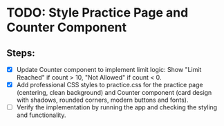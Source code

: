 # TODO: Style Practice Page and Counter Component

## Steps:

- [x] Update Counter component to implement limit logic: Show "Limit Reached" if count > 10, "Not Allowed" if count < 0.
- [x] Add professional CSS styles to practice.css for the practice page (centering, clean background) and Counter component (card design with shadows, rounded corners, modern buttons and fonts).
- [ ] Verify the implementation by running the app and checking the styling and functionality.
